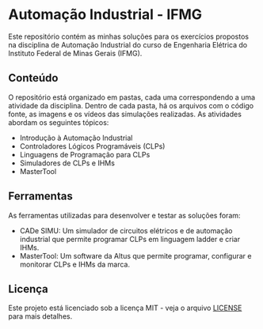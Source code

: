 # Automação Industrial - IFMG

Este repositório contém as minhas soluções para os exercícios propostos na disciplina de Automação Industrial do curso de Engenharia Elétrica do Instituto Federal de Minas Gerais (IFMG).

## Conteúdo

O repositório está organizado em pastas, cada uma correspondendo a uma atividade da disciplina. Dentro de cada pasta, há os arquivos com o código fonte, as imagens e os vídeos das simulações realizadas. As atividades abordam os seguintes tópicos:

- Introdução à Automação Industrial
- Controladores Lógicos Programáveis (CLPs)
- Linguagens de Programação para CLPs
- Simuladores de CLPs e IHMs
- MasterTool

## Ferramentas

As ferramentas utilizadas para desenvolver e testar as soluções foram:

- CADe SIMU: Um simulador de circuitos elétricos e de automação industrial que permite programar CLPs em linguagem ladder e criar IHMs.
- MasterTool: Um software da Altus que permite programar, configurar e monitorar CLPs e IHMs da marca.

## Licença

Este projeto está licenciado sob a licença MIT - veja o arquivo [LICENSE](LICENSE) para mais detalhes.